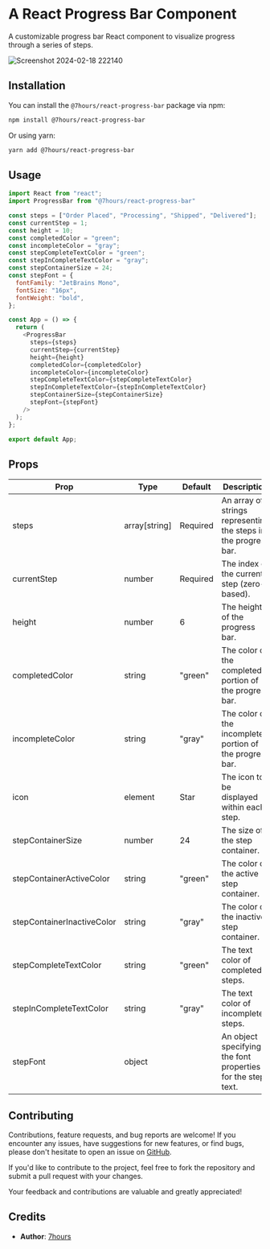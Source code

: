 # A React Progress Bar Component

A customizable progress bar React component to visualize progress through a series of steps.

![Screenshot 2024-02-18 222140](https://github.com/7hourspg/react-progress-bar/assets/98067649/4a60c452-154e-4156-8d33-31f98bbcccba)

## Installation

You can install the `@7hours/react-progress-bar` package via npm:

```bash
npm install @7hours/react-progress-bar
```

Or using yarn:

```bash
yarn add @7hours/react-progress-bar
```

## Usage

```js
import React from "react";
import ProgressBar from "@7hours/react-progress-bar"

const steps = ["Order Placed", "Processing", "Shipped", "Delivered"];
const currentStep = 1;
const height = 10;
const completedColor = "green";
const incompleteColor = "gray";
const stepCompleteTextColor = "green";
const stepInCompleteTextColor = "gray";
const stepContainerSize = 24;
const stepFont = {
  fontFamily: "JetBrains Mono",
  fontSize: "16px",
  fontWeight: "bold",
};

const App = () => {
  return (
    <ProgressBar
      steps={steps}
      currentStep={currentStep}
      height={height}
      completedColor={completedColor}
      incompleteColor={incompleteColor}
      stepCompleteTextColor={stepCompleteTextColor}
      stepInCompleteTextColor={stepInCompleteTextColor}
      stepContainerSize={stepContainerSize}
      stepFont={stepFont}
    />
  );
};

export default App;
```

## Props

| Prop                         | Type          | Default       | Description                                                                                                     |
|------------------------------|---------------|---------------|-----------------------------------------------------------------------------------------------------------------|
| steps                        | array[string] | Required      | An array of strings representing the steps in the progress bar.                                                 |
| currentStep                  | number        | Required      | The index of the current step (zero-based).                                                                    |
| height                       | number        | 6             | The height of the progress bar.                                                                                |
| completedColor               | string        | "green"       | The color of the completed portion of the progress bar.                                                        |
| incompleteColor              | string        | "gray"        | The color of the incomplete portion of the progress bar.                                                        |
| icon                         | element       | Star         | The icon to be displayed within each step.                                                                      |
| stepContainerSize            | number        | 24            | The size of the step container.                                                                                 |
| stepContainerActiveColor     | string        | "green"       | The color of the active step container.                                                                         |
| stepContainerInactiveColor   | string        | "gray"        | The color of the inactive step container.                                                                       |
| stepCompleteTextColor        | string        | "green"       | The text color of completed steps.                                                                              |
| stepInCompleteTextColor      | string        | "gray"        | The text color of incomplete steps.                                                                            |
| stepFont                     | object        |               | An object specifying the font properties for the step text.                                                      |


## Contributing

Contributions, feature requests, and bug reports are welcome! If you encounter any issues, have suggestions for new features, or find bugs, please don't hesitate to open an issue on [GitHub](https://github.com/7hourspg/react-progress-bar.git).

If you'd like to contribute to the project, feel free to fork the repository and submit a pull request with your changes.

Your feedback and contributions are valuable and greatly appreciated!


## Credits

- **Author**: [7hours](https://github.com/7hourspg)

